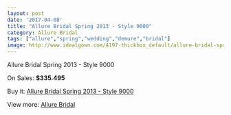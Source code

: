```yaml
---
layout: post
date: '2017-04-08'
title: "Allure Bridal Spring 2013 - Style 9000"
category: Allure Bridal
tags: ["allure","spring","wedding","demure","bridal"]
image: http://www.idealgown.com/4197-thickbox_default/allure-bridal-spring-2013-style-9000.jpg
---
```

Allure Bridal Spring 2013 - Style 9000

On Sales: **$335.495**
<a href="https://www.idealgown.com/en/allure-bridal/1917-allure-bridal-spring-2013-style-9000.html"><amp-img layout="responsive" width="600" height="600" src="//www.idealgown.com/4197-thickbox_default/allure-bridal-spring-2013-style-9000.jpg" alt="Allure Bridal Spring 2013 - Style 9000 0" /></a>
<a href="https://www.idealgown.com/en/allure-bridal/1917-allure-bridal-spring-2013-style-9000.html"><amp-img layout="responsive" width="600" height="600" src="//www.idealgown.com/4199-thickbox_default/allure-bridal-spring-2013-style-9000.jpg" alt="Allure Bridal Spring 2013 - Style 9000 1" /></a>
<a href="https://www.idealgown.com/en/allure-bridal/1917-allure-bridal-spring-2013-style-9000.html"><amp-img layout="responsive" width="600" height="600" src="//www.idealgown.com/4198-thickbox_default/allure-bridal-spring-2013-style-9000.jpg" alt="Allure Bridal Spring 2013 - Style 9000 2" /></a>

Buy it: [Allure Bridal Spring 2013 - Style 9000](https://www.idealgown.com/en/allure-bridal/1917-allure-bridal-spring-2013-style-9000.html "Allure Bridal Spring 2013 - Style 9000")

View more: [Allure Bridal](https://www.idealgown.com/en/29-allure-bridal "Allure Bridal")